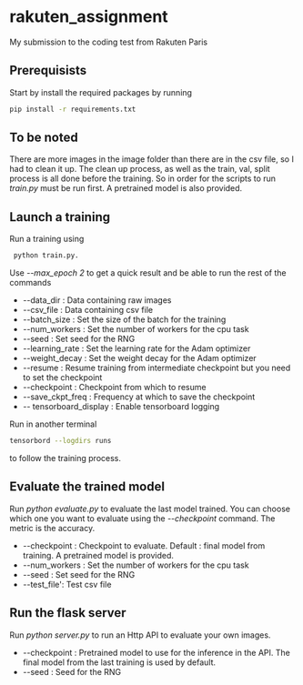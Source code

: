# rakuten_assignment
My submission to the coding test from Rakuten Paris 

## Prerequisists

Start by install the required packages by running 
```bash
pip install -r requirements.txt
```

## To be noted 

There are more images in the image folder than there are in the csv file, so I had to clean it up. The clean up process, as well as the train, val, split process is all done before the training. 
So in order for the scripts to run *train.py* must be run first. A pretrained model is also provided.

## Launch a training 

Run a training using 
```bash
 python train.py. 
 ```
Use *--max_epoch 2* to get a quick result and be able to run the rest of the commands

* --data_dir : Data containing raw images  
* --csv_file : Data containing csv file 
* --batch_size : Set the size of the batch for the training
* --num_workers : Set the number of workers for the cpu task
* --seed : Set seed for the RNG 
* --learning_rate : Set the learning rate for the Adam optimizer
* --weight_decay : Set the weight decay for the Adam optimizer
* --resume : Resume training from intermediate checkpoint but you need to set the checkpoint 
* --checkpoint : Checkpoint from which to resume 
* --save_ckpt_freq : Frequency at which to save the checkpoint 
* -- tensorboard_display : Enable tensorboard logging

Run in another terminal 
```bash
tensorbord --logdirs runs 
```
to follow the training process. 


## Evaluate the trained model 

Run *python evaluate.py* to evaluate the last model trained. You can choose which one you want to evaluate using the *--checkpoint* command. The metric is the accuracy. 

* --checkpoint : Checkpoint to evaluate. Default : final model from training. A pretrained model is provided. 
* --num_workers : Set the number of workers for the cpu task
* --seed : Set seed for the RNG 
* --test_file': Test csv file 

## Run the flask server

Run *python server.py* to run an Http API to evaluate your own images. 

* --checkpoint  : Pretrained model to use for the inference in the API. The final model from the last training is used by default. 
* --seed : Seed for the RNG

